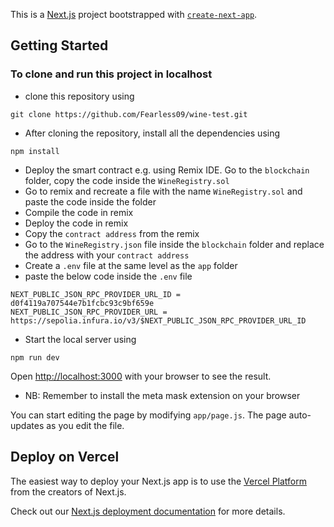 This is a [Next.js](https://nextjs.org/) project bootstrapped with [`create-next-app`](https://github.com/vercel/next.js/tree/canary/packages/create-next-app).

## Getting Started
### To clone and run this project in localhost

- clone this repository using
```
git clone https://github.com/Fearless09/wine-test.git
```
- After cloning the repository, install all the dependencies using
```
npm install
```
- Deploy the smart contract e.g. using Remix IDE. Go to the `blockchain` folder, copy the code inside the `WineRegistry.sol`
- Go to remix and recreate a file with the name `WineRegistry.sol` and paste the code inside the folder
- Compile the code in remix
- Deploy the code in remix
- Copy the `contract address` from the remix
- Go to the `WineRegistry.json` file inside the `blockchain` folder and replace the address with your `contract address`
- Create a `.env` file at the same level as the `app` folder
- paste the below code inside the `.env` file 
```
NEXT_PUBLIC_JSON_RPC_PROVIDER_URL_ID = d0f4119a707544e7b1fcbc93c9bf659e
NEXT_PUBLIC_JSON_RPC_PROVIDER_URL = https://sepolia.infura.io/v3/$NEXT_PUBLIC_JSON_RPC_PROVIDER_URL_ID
```
- Start the local server using
```
npm run dev
```

Open [http://localhost:3000](http://localhost:3000) with your browser to see the result.

- NB: Remember to install the meta mask extension on your browser

You can start editing the page by modifying `app/page.js`. The page auto-updates as you edit the file.

## Deploy on Vercel

The easiest way to deploy your Next.js app is to use the [Vercel Platform](https://vercel.com/new?utm_medium=default-template&filter=next.js&utm_source=create-next-app&utm_campaign=create-next-app-readme) from the creators of Next.js.

Check out our [Next.js deployment documentation](https://nextjs.org/docs/deployment) for more details.
